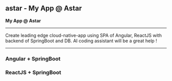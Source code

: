 ## astar - My App @ Astar

**My App @ Astar**

---

Create leading edge cloud-native-app using SPA of Angular, ReactJS with backend of SpringBoot and DB. AI coding assistant will be a great help !

---

### Angular + SpringBoot

### ReactJS + SpringBoot
